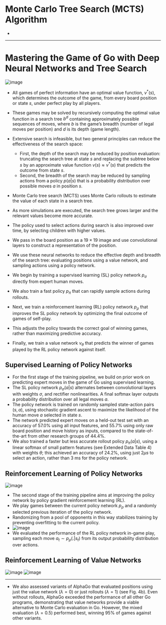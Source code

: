 # Monte Carlo Tree Search (MCTS) Algorithm
* 

---

# Mastering the Game of Go with Deep Neural Networks and Tree Search
![image](https://github.com/user-attachments/assets/5c8e404c-eed3-4896-8223-143fe17057d2)

* All games of perfect information have an optimal value function, $v^*(s)$,
which determines the outcome of the game, from every board position
or state $s$, under perfect play by all players.
* These games may be solved by recursively computing the optimal value function in a search tree
  $b^d$
  containing approximately
  possible sequences of moves, where $b$ is
  the game’s breadth (number of legal moves per position) and $d$ is its
  depth (game length).
* Extensive search is infeasible, but two general principles can reduce the effectiveness of the search space:
   * First, the depth of the search may be reduced by position evaluation:
     truncating the search tree at state $s$ and replacing the subtree below $s$ by an approximate value function $v(s) \approx v^*(s)$ that predicts the outcome
     from state $s$.
   * Second, the breadth of the search
     may be reduced by sampling actions from a policy $p(a|s)$ that is a probability
     distribution over possible moves $a$ in position $s$.
* Monte Carlo tree search (MCTS) uses Monte Carlo rollouts to estimate the value of each state in a search tree.
* As more simulations are executed, the search tree grows larger and the relevant values become more accurate.
* The policy used to select actions during search is also improved over time, by selecting children with higher values.

* We pass in the board
  position as a $19 \times 19$ image and use convolutional layers to construct a
  representation of the position.
* We use these neural networks to reduce
  the effective depth and breadth of the search tree: evaluating positions
  using a value network, and sampling actions using a policy network.
* We begin by training a supervised
  learning (SL) policy network $p_\sigma$ directly from expert human moves.
* We also train a
  fast policy $p_\pi$ that can rapidly sample actions during rollouts.
* Next, we
  train a reinforcement learning (RL) policy network $p_\rho$ that improves
  the SL policy network by optimizing the final outcome of games of self-play.
* This adjusts the policy towards the correct goal of winning games,
  rather than maximizing predictive accuracy.
* Finally, we train a value
  network $v_\theta$ that predicts the winner of games played by the RL policy
  network against itself.

## Supervised Learning of Policy Networks
* For the first stage of the training pipeline, we build on prior work
  on predicting expert moves in the game of Go using supervised
  learning.
* The SL policy network $p_\sigma(a | s)$ alternates between convolutional
  layers with weights $\sigma$, and rectifier nonlinearities. A final softmax layer outputs
  a probability distribution over all legal moves $a$.
* The policy network is trained on randomly sampled state-action pairs $(s, a)$, using stochastic gradient ascent to
  maximize the likelihood of the human move $a$ selected in state $s$.
* The network predicted expert moves on a held-out test set with an accuracy of
  57.0% using all input features, and 55.7% using only raw board position and move history as inputs, compared to the state-of-the-art from
  other research groups of 44.4%.
* We also
  trained a faster but less accurate rollout policy $p_\pi(a|s)$, using a linear
  softmax of small pattern features (see Extended Data Table 4) with
  weights $\theta$; this achieved an accuracy of 24.2%, using just $2 \mu s$ to select
  an action, rather than 3 ms for the policy network.

## Reinforcement Learning of Policy Networks
![image](https://github.com/user-attachments/assets/363314f8-b814-47fc-b37e-0d636bdd6308)

* The second stage of the training pipeline aims at improving the policy network by policy gradient reinforcement learning (RL).
* We play games between the current policy network $p_\rho$ and a randomly selected previous iteration of the policy network.
* Randomizing from a pool of opponents in this way stabilizes training by preventing overfitting to the current policy.
* ![image](https://github.com/user-attachments/assets/76f2d6c2-6674-4ade-8e24-c7cacee79627)
* We evaluated the performance of the RL policy network in-game
  play, sampling each move $a_t \sim p_\rho (.|s_t)$ from its output probability
  distribution over actions.

## Reinforcement Learning of Value Networks
![image](https://github.com/user-attachments/assets/951bfaab-1b15-494f-8067-7fbd60d83409)
![image](https://github.com/user-attachments/assets/a7b56249-c7dc-471f-8243-3db30e26f47e)

---
* We also assessed variants of AlphaGo that evaluated positions
  using just the value network ($\lambda = 0$) or just rollouts ($\lambda = 1$) (see
  Fig. 4b). Even without rollouts, AlphaGo exceeded the performance
  of all other Go programs, demonstrating that value networks provide
  a viable alternative to Monte Carlo evaluation in Go. However, the
  mixed evaluation ($\lambda = 0.5$) performed best, winning 
  95% of games
  against other variants.
